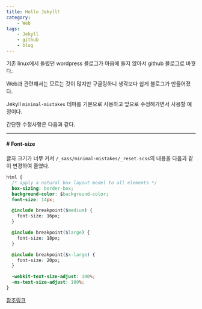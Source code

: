 ```yaml
---
title: Hello Jekyll!
category:
    - Web
tags:
    - Jekyll
    - github
    - blog
---
```


기존 linux에서 돌렸던 wordpress 블로그가 마음에 들지 않아서 github 블로그로 바꿧다.

Web과 관련해서는 모르는 것이 많지만 구글링하니 생각보다 쉽게 블로그가 만들어졌다.

Jekyll `minimal-mistakes` 테마를 기본으로 사용하고 앞으로 수정해가면서 사용할 예정이다.

간단한 수정사항은 다음과 같다.

---
#### # Font-size
글자 크기가 너무 커서 `/_sass/minimal-mistakes/_reset.scss`의 내용을 다음과 같이 변경하여 줄였다.

```css
html {
  /* apply a natural box layout model to all elements */
  box-sizing: border-box;
  background-color: $background-color;
  font-size: 14px;

  @include breakpoint($medium) {
    font-size: 16px;
  }

  @include breakpoint($large) {
    font-size: 18px;
  }

  @include breakpoint($x-large) {
    font-size: 20px;
  }

  -webkit-text-size-adjust: 100%;
  -ms-text-size-adjust: 100%;
}
```
[참조링크](https://daeun28.github.io/github_%EB%B8%94%EB%A1%9C%EA%B7%B8_%ED%8A%9C%ED%86%A0%EB%A6%AC%EC%96%BC/%EC%82%BD%EC%A7%88%EC%95%88%ED%95%98%EA%B3%A0_%EA%B0%84%EB%8B%A8%ED%95%98%EA%B2%8C_minimal-mistakse%ED%85%8C%EB%A7%88%EC%9D%98_%ED%8F%B0%ED%8A%B8_%ED%81%AC%EA%B8%B0_%EC%A4%84%EC%9D%B4%EA%B8%B0-post/)

